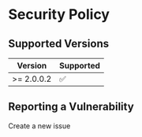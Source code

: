 # Security Policy

## Supported Versions

| Version     | Supported          |
| ----------- | ------------------ |
| >= 2.0.0.2  | :white_check_mark: |

## Reporting a Vulnerability

Create a new issue

